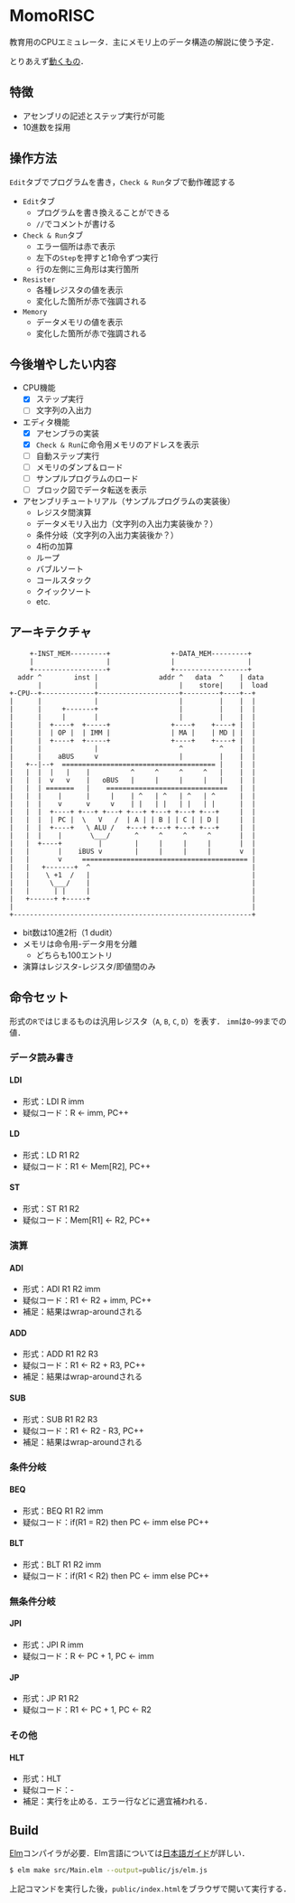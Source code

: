 # MomoRISC

教育用のCPUエミュレータ．主にメモリ上のデータ構造の解説に使う予定．

とりあえず[動くもの](https://yuyaaizawa.github.io/momorisc/)．


## 特徴

- アセンブリの記述とステップ実行が可能
- 10進数を採用


## 操作方法

`Edit`タブでプログラムを書き，`Check & Run`タブで動作確認する

- `Edit`タブ
  - プログラムを書き換えることができる
  - `//`でコメントが書ける
- `Check & Run`タブ
  - エラー個所は赤で表示
  - 左下の`Step`を押すと1命令ずつ実行
  - 行の左側に三角形は実行箇所
- `Resister`
  - 各種レジスタの値を表示
  - 変化した箇所が赤で強調される
- `Memory`
  - データメモリの値を表示
  - 変化した箇所が赤で強調される


## 今後増やしたい内容

- CPU機能
  - [x] ステップ実行
  - [ ] 文字列の入出力
- エディタ機能
  - [x] アセンブラの実装 
  - [x] `Check & Run`に命令用メモリのアドレスを表示
  - [ ] 自動ステップ実行
  - [ ] メモリのダンプ＆ロード
  - [ ] サンプルプログラムのロード
  - [ ] ブロック図でデータ転送を表示
- アセンブリチュートリアル（サンプルプログラムの実装後）
  - レジスタ間演算
  - データメモリ入出力（文字列の入出力実装後か？）
  - 条件分岐（文字列の入出力実装後か？）
  - 4桁の加算
  - ループ
  - バブルソート
  - コールスタック
  - クイックソート
  - etc.


## アーキテクチャ

```
     +-INST_MEM---------+               +-DATA_MEM---------+    
     |                  |               |                  |    
     +------------------+               +------------------+    
  addr ^        inst |               addr ^   data  ^    | data 
       |             |                    |    store|    |  load
+-CPU--+-------------+--------------------+---------+----+--+   
|      |             |                    |         |    |  |   
|      |     +-------+                    |         |    |  |   
|      |     |       |                    |         |    |  |   
|      |  +----+  +-----+               +----+    +----+ |  |   
|      |  | OP |  | IMM |               | MA |    | MD | |  |   
|      |  +----+  +-----+               +----+    +----+ |  |   
|      |             |                    ^         ^    |  |   
|      |    aBUS     v                    |         |    |  |   
|   +--|--+  ====================================== |    |  |   
|   |  |  |   |    |          ^     ^     ^     ^   |    |  |   
|   |  |  v   v    |   oBUS   |     |     |     |   |    |  |   
|   |  | =======   |    ==============================   |  |   
|   |  |    |      |     |    | ^   | ^   | ^   | ^      |  |   
|   |  |    v      v     v    | |   | |   | |   | |      |  |   
|   |  |  +----+ +---+ +---+ +---+ +---+ +---+ +---+     |  |   
|   |  |  | PC |  \   V   /  | A | | B | | C | | D |     |  |   
|   |  |  +----+   \ ALU /   +---+ +---+ +---+ +---+     |  |   
|   |  |    |       \___/      ^     ^     ^     ^       |  |   
|   |  +----+         |        |     |     |     |       |  |   
|   |       |    iBUS v        |     |     |     |       v  |   
|   |       v     ========================================= |   
|   |   +-------+  ^                                        |   
|   |    \ +1  /   |                                        |   
|   |     \___/    |                                        |   
|   |      | |     |                                        |   
|   +------+ +-----+                                        |   
|                                                           |   
+-----------------------------------------------------------+   
```

- bit数は10進2桁（1 dudit）
- メモリは命令用-データ用を分離
  - どちらも100エントリ
- 演算はレジスタ-レジスタ/即値間のみ


## 命令セット
形式の`R`ではじまるものは汎用レジスタ（`A`, `B`, `C`, `D`）を表す．
`imm`は`0~99`までの値．

### データ読み書き

#### LDI
- 形式：LDI R imm
- 疑似コード：R ← imm, PC++

#### LD
- 形式：LD R1 R2
- 疑似コード：R1 ← Mem[R2], PC++

#### ST
- 形式：ST R1 R2
- 疑似コード：Mem[R1] ← R2, PC++

### 演算

#### ADI
- 形式：ADI R1 R2 imm
- 疑似コード：R1 ← R2 + imm, PC++
- 補足：結果はwrap-aroundされる

#### ADD
- 形式：ADD R1 R2 R3
- 疑似コード：R1 ← R2 + R3, PC++
- 補足：結果はwrap-aroundされる

#### SUB
- 形式：SUB R1 R2 R3
- 疑似コード：R1 ← R2 - R3, PC++
- 補足：結果はwrap-aroundされる

### 条件分岐

#### BEQ
- 形式：BEQ R1 R2 imm
- 疑似コード：if(R1 = R2) then PC ← imm else PC++

#### BLT
- 形式：BLT R1 R2 imm
- 疑似コード：if(R1 < R2) then PC ← imm else PC++

### 無条件分岐

#### JPI
- 形式：JPI R imm
- 疑似コード：R ← PC + 1, PC ← imm

#### JP
- 形式：JP R1 R2
- 疑似コード：R1 ← PC + 1, PC ← R2

### その他

#### HLT
- 形式：HLT
- 疑似コード：-
- 補足：実行を止める．エラー行などに適宜補われる．


## Build

[Elm](https://elm-lang.org/)コンパイラが必要．Elm言語については[日本語ガイド](https://guide.elm-lang.jp/)が詳しい．

```bash
$ elm make src/Main.elm --output=public/js/elm.js
```

上記コマンドを実行した後，`public/index.html`をブラウザで開いて実行する．
